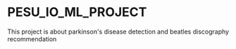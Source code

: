 # PESU_IO_ML_PROJECT
This project is about parkinson's disease detection and beatles discography recommendation

